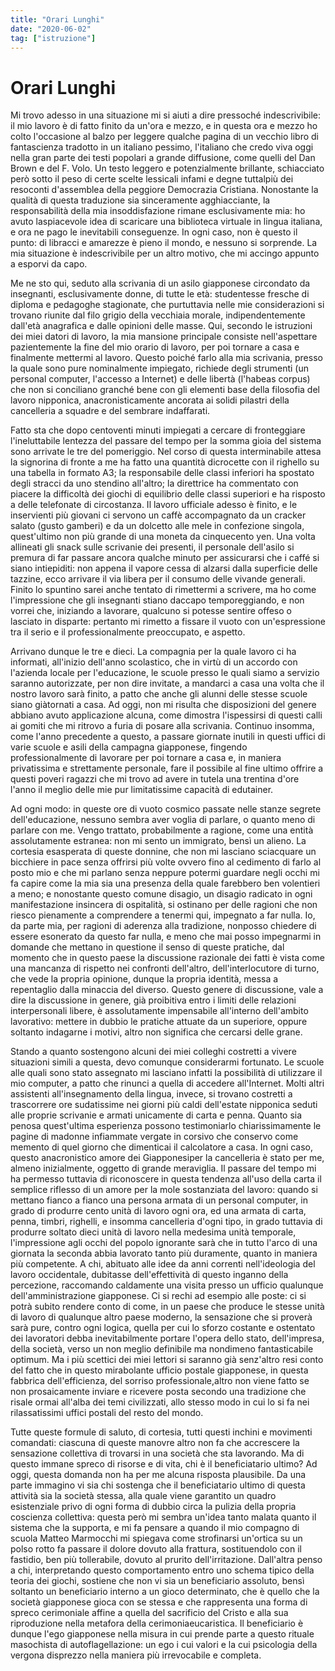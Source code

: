 ```yaml
---
title: "Orari Lunghi"
date: "2020-06-02"
tag: ["istruzione"]
---
```


# Orari Lunghi

Mi trovo adesso in una situazione mi si aiuti a dire
pressoché indescrivibile: il mio lavoro è di fatto finito da
un'ora e mezzo, e in questa ora e mezzo ho colto
l'occasione al balzo per leggere qualche pagina di un
vecchio libro di fantascienza tradotto in un italiano
pessimo, l'italiano che credo viva oggi nella gran parte
dei testi popolari a grande diffusione, come quelli del
Dan Brown e del F. Volo. Un testo leggero e
potenzialmente brillante, schiacciato però sotto il peso di
certe scelte lessicali infami e degne tuttalpiù dei
resoconti d'assemblea della peggiore Democrazia
Cristiana. Nonostante la qualità di questa traduzione sia
sinceramente agghiacciante, la responsabilità della mia
insoddisfazione rimane esclusivamente mia: ho avuto laspiacevole idea di scaricare una biblioteca virtuale in
lingua italiana, e ora ne pago le inevitabili conseguenze.
In ogni caso, non è questo il punto: di libracci e
amarezze è pieno il mondo, e nessuno si sorprende. La
mia situazione è indescrivibile per un altro motivo, che
mi accingo appunto a esporvi da capo.

Me ne sto qui, seduto alla scrivania di un asilo
giapponese circondato da insegnanti, esclusivamente
donne, di tutte le età: studentesse fresche di diploma e
pedagoghe stagionate, che purtuttavia nelle mie
considerazioni si trovano riunite dal filo grigio della
vecchiaia morale, indipendentemente dall'età anagrafica
e dalle opinioni delle masse. Qui, secondo le istruzioni
dei miei datori di lavoro, la mia mansione principale
consiste nell'aspettare pazientemente la fine del mio
orario di lavoro, per poi tornare a casa e finalmente
mettermi al lavoro. Questo poiché farlo alla mia
scrivania, presso la quale sono pure nominalmente
impiegato, richiede degli strumenti (un personal
computer, l'accesso a Internet) e delle libertà (l'habeas
corpus) che non si conciliano granché bene con gli
elementi base della filosofia del lavoro nipponica,
anacronisticamente ancorata ai solidi pilastri della
cancelleria a squadre e del sembrare indaffarati.

Fatto sta che dopo centoventi minuti impiegati a cercare
di fronteggiare l'ineluttabile lentezza del passare del
tempo per la somma gioia del sistema sono arrivate le tre
del pomeriggio. Nel corso di questa interminabile attesa
la signorina di fronte a me ha fatto una quantità dicrocette con il righello su una tabella in formato A3; la
responsabile delle classi inferiori ha spostato degli
stracci da uno stendino all'altro; la direttrice ha
commentato con piacere la difficoltà dei giochi di
equilibrio delle classi superiori e ha risposto a delle
telefonate di circostanza. Il lavoro ufficiale adesso è
finito, e le inservienti più giovani ci servono un caffè
accompagnato da un cracker salato (gusto gamberi) e da
un dolcetto alle mele in confezione singola, quest'ultimo
non più grande di una moneta da cinquecento yen. Una
volta allineati gli snack sulle scrivanie dei presenti, il
personale dell'asilo si premura di far passare ancora
qualche minuto per assicurarsi che i caffé si siano
intiepiditi: non appena il vapore cessa di alzarsi dalla
superficie delle tazzine, ecco arrivare il via libera per il
consumo delle vivande generali. Finito lo spuntino sarei
anche tentato di rimettermi a scrivere, ma ho come
l'impressione che gli insegnanti stiano daccapo
temporeggiando, e non vorrei che, iniziando a lavorare,
qualcuno si potesse sentire offeso o lasciato in disparte:
pertanto mi rimetto a fissare il vuoto con un'espressione
tra il serio e il professionalmente preoccupato, e aspetto.

Arrivano dunque le tre e dieci. La compagnia per la
quale lavoro ci ha informati, all'inizio dell'anno
scolastico, che in virtù di un accordo con l'azienda locale
per l'educazione, le scuole presso le quali siamo a
servizio saranno autorizzate, per non dire invitate, a
mandarci a casa una volta che il nostro lavoro sarà finito,
a patto che anche gli alunni delle stesse scuole siano giàtornati a casa. Ad oggi, non mi risulta che disposizioni
del genere abbiano avuto applicazione alcuna, come
dimostra l'ispessirsi di questi calli ai gomiti che mi
ritrovo a furia di posare alla scrivania. Continuo
insomma, come l'anno precedente a questo, a passare
giornate inutili in questi uffici di varie scuole e asili della
campagna giapponese, fingendo professionalmente di
lavorare per poi tornare a casa e, in maniera privatissima
e strettamente personale, fare il possibile al fine ultimo
offrire a questi poveri ragazzi che mi trovo ad avere in
tutela una trentina d'ore l'anno il meglio delle mie pur
limitatissime capacità di edutainer.

Ad ogni modo: in queste ore di vuoto cosmico passate
nelle stanze segrete dell'educazione, nessuno sembra
aver voglia di parlare, o quanto meno di parlare con me.
Vengo trattato, probabilmente a ragione, come una entità
assolutamente estranea: non mi sento un immigrato,
bensì un alieno. La cortesia esasperata di queste donnine,
che non mi lasciano sciacquare un bicchiere in pace
senza offrirsi più volte ovvero fino al cedimento di farlo
al posto mio e che mi parlano senza neppure potermi
guardare negli occhi mi fa capire come la mia sia una
presenza della quale farebbero ben volentieri a meno; e
nonostante questo comune disagio, un disagio radicato in
ogni manifestazione insincera di ospitalità, si ostinano
per delle ragioni che non riesco pienamente a
comprendere a tenermi qui, impegnato a far nulla. Io, da
parte mia, per ragioni di aderenza alla tradizione, nonposso chiedere di essere esonerato da questo far nulla, e
meno che mai posso impegnarmi in domande che
mettano in questione il senso di queste pratiche, dal
momento che in questo paese la discussione razionale
dei fatti è vista come una mancanza di rispetto nei
confronti dell'altro, dell'interlocutore di turno, che vede
la propria opinione, dunque la propria identità, messa a
repentaglio dalla minaccia del diverso. Questo genere di
discussione, vale a dire la discussione in genere, già
proibitiva entro i limiti delle relazioni interpersonali
libere, è assolutamente impensabile all'interno
dell'ambito lavorativo: mettere in dubbio le pratiche
attuate da un superiore, oppure soltanto indagarne i
motivi, altro non significa che cercarsi delle grane.

Stando a quanto sostengono alcuni dei miei colleghi
costretti a vivere situazioni simili a questa, devo
comunque considerarmi fortunato. Le scuole alle quali
sono stato assegnato mi lasciano infatti la possibilità di
utilizzare il mio computer, a patto che rinunci a quella di
accedere all'Internet.
Molti altri assistenti all'insegnamento della lingua, invece, si trovano costretti
a trascorrere ore sudatissime nei giorni più caldi
dell'estate nipponica seduti alle proprie scrivanie e
armati unicamente di carta e penna. Quanto sia penosa
quest'ultima
esperienza
possono
testimoniarlo
chiarissimamente le pagine di madonne infiammate
vergate in corsivo che conservo come memento di quel
giorno che dimenticai il calcolatore a casa.
In ogni caso, questo anacronistico amore dei Giapponesiper la cancelleria è stato per me, almeno inizialmente,
oggetto di grande meraviglia. Il passare del tempo mi ha
permesso tuttavia di riconoscere in questa tendenza
all'uso della carta il semplice riflesso di un amore per la
mole sostanziata del lavoro: quando si mettano fianco a
fianco una persona armata di un personal computer, in
grado di produrre cento unità di lavoro ogni ora, ed una
armata di carta, penna, timbri, righelli, e insomma
cancelleria d'ogni tipo, in grado tuttavia di produrre
soltato dieci unità di lavoro nella medesima unità
temporale, l'impressione agli occhi del popolo ignorante
sarà che in tutto l'arco di una giornata la seconda abbia
lavorato tanto più duramente, quanto in maniera più
competente. A chi, abituato alle idee da anni correnti
nell'ideologia del lavoro occidentale, dubitasse
dell'effettività di questo inganno della percezione,
raccomando caldamente una visita presso un ufficio
qualunque dell'amministrazione giapponese. Ci si rechi
ad esempio alle poste: ci si potrà subito rendere conto di
come, in un paese che produce le stesse unità di lavoro
di qualunque altro paese moderno, la sensazione che si
proverà sarà pure, contro ogni logica, quella per cui lo
sforzo costante e ostentato dei lavoratori debba
inevitabilmente portare l'opera dello stato, dell'impresa,
della società, verso un non meglio definibile ma
nondimeno fantasticabile optimum. Ma i più scettici dei
miei lettori si saranno già senz'altro resi conto del fatto
che in questo mirabolante ufficio postale giapponese, in
questa fabbrica dell'efficienza, del sorriso professionale,altro non viene fatto se non prosaicamente inviare e
ricevere posta secondo una tradizione che risale ormai
all'alba dei temi civilizzati, allo stesso modo in cui lo si
fa nei rilassatissimi uffici postali del resto del mondo.

Tutte queste formule di saluto, di cortesia, tutti questi
inchini e movimenti comandati: ciascuna di queste
manovre altro non fa che accrescere la sensazione
collettiva di trovarsi in una società che sta lavorando. Ma
di questo immane spreco di risorse e di vita, chi è il
beneficiatario ultimo? Ad oggi, questa domanda non ha
per me alcuna risposta plausibile. Da una parte
immagino vi sia chi sostenga che il beneficiatario ultimo
di questa attività sia la società stessa, alla quale viene
garantito un quadro esistenziale privo di ogni forma di
dubbio circa la pulizia della propria coscienza collettiva:
questa però mi sembra un'idea tanto malata quanto il
sistema che la supporta, e mi fa pensare a quando il mio
compagno di scuola Matteo Marmocchi mi spiegava
come strofinarsi un'ortica su un polso rotto fa passare il
dolore dovuto alla frattura, sostituendolo con il fastidio,
ben più tollerabile, dovuto al prurito dell'irritazione.
Dall'altra penso a chi, interpretando questo
comportamento entro uno schema tipico della teoria dei
giochi, sostiene che non vi sia un beneficiario assoluto,
bensì soltanto un beneficiario interno a un gioco
determinato, che è quello che la società giapponese gioca
con se stessa e che rappresenta una forma di spreco
cerimoniale affine a quella del sacrificio del Cristo e alla
sua riproduzione nella metafora della cerimoniaeucaristica. Il beneficiario è dunque l'ego giapponese
nella misura in cui prende parte a questo rituale
masochista di autoflagellazione: un ego i cui valori e la
cui psicologia della vergona disprezzo nella maniera più
irrevocabile e completa.
